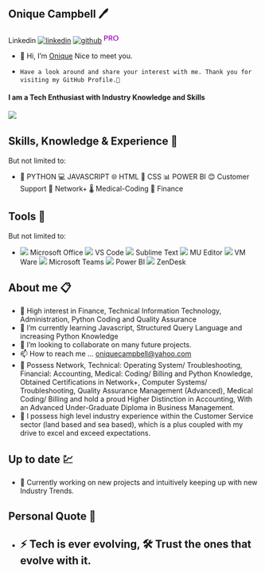 ## Onique Campbell 🖊️ 
Linkedin
[<img src='https://cliply.co/wp-content/uploads/2021/02/372102050_LINKEDIN_ICON_TRANSPARENT_1080.gif' alt='linkedin' height='30'>](https://www.linkedin.com/in/https://jm.linkedin.com/in/onique-campbell-1091b576?trk=profile-badge/) [<img src='https://raw.githubusercontent.com/gist/ManulMax/2d20af60d709805c55fd784ca7cba4b9/raw/bcfeac7604f674ace63623106eb8bb8471d844a6/github.gif' alt='github' height='20'>](https://github.com/Onique-Unique) <a href='https://github.com/pricing'><img src='https://raw.githubusercontent.com/acervenky/animated-github-badges/master/assets/pro.gif' width='30' height='20'></a>
- <div  class="badge-base LI-profile-badge" data-locale="en_US" data-size="medium" data-theme="light" data-type="VERTICAL" data-vanity="onique-campbell-1091b576" data-version="v1"> 👋 Hi, I’m <a class="badge-base__link LI-simple-link" href="https://jm.linkedin.com/in/onique-campbell-1091b576?trk=profile-badge"> Onique</a> Nice to meet you.</div> 
-     Have a look around and share your interest with me. Thank you for visiting my GitHub Profile.👋
#### I am a Tech Enthusiast with Industry Knowledge and Skills
<img src= "https://user-images.githubusercontent.com/87822768/138556989-5a63cbbc-e1bb-486a-910a-d4f82c69488b.jpg" width= "999px" height= "auto"></img> 
## Skills, Knowledge & Experience 📖
But not limited to:

- 🐍 PYTHON 💻 JAVASCRIPT 🌐 HTML 🎨 CSS  📊 POWER BI 😊 Customer Support 📶 Network+ 🌡️ Medical-Coding 🏦 Finance

## Tools 🔨
But not limited to:
- <img src= "https://upload.wikimedia.org/wikipedia/commons/thumb/5/5f/Microsoft_Office_logo_%282019%E2%80%93present%29.svg/2048px-Microsoft_Office_logo_%282019%E2%80%93present%29.svg.png" height= "20"> Microsoft Office <img src="https://upload.wikimedia.org/wikipedia/commons/thumb/9/9a/Visual_Studio_Code_1.35_icon.svg/2048px-Visual_Studio_Code_1.35_icon.svg.png" height= "20"> VS Code <img src= "https://toppng.com/uploads/preview/sublime-text-icon-sublime-text-3-icon-11553464063uymi94fpyp.png" height= "20"> Sublime Text <img src= "https://user-images.githubusercontent.com/37602/30643992-d27673fe-9e08-11e7-8a93-cb640d397e07.png" height="20"> MU Editor <img src= "https://upload.wikimedia.org/wikipedia/commons/thumb/5/5a/Vmware_workstation_16_icon.svg/1200px-Vmware_workstation_16_icon.svg.png" height="20"> VM Ware <img src= "https://it.wooster.edu/wp-content/uploads/2019/06/teams-microsoft-teams-logo-transparent-clipart-1.jpg" height="20"> Microsoft Teams <img src= "https://cdn.freelogovectors.net/wp-content/uploads/2017/04/power-bi-logo.png" height="20"> Power BI <img src= "https://cdn.mgig.fr/2020/07/mg-f324e53a-8a17-4e26-80f8_accroche.jpg" height="20"> ZenDesk

## About me 📋
- 👀 High interest in Finance, Technical Information Technology, Administration, Python Coding and Quality Assurance 
- 🌱 I’m currently learning Javascript, Structured Query Language and increasing Python Knowledge 
- 💞️ I’m looking to collaborate on many future projects.
- 📫 How to reach me ... oniquecampbell@yahoo.com
- 👀 Possess Network, Technical: Operating System/ Troubleshooting, Financial: Accounting, Medical: Coding/ Billing and Python Knowledge, Obtained Certifications in Network+, Computer Systems/ Troubleshooting, Quality Assurance Management (Advanced), Medical Coding/ Billing and hold a proud Higher Distinction in Accounting, With an Advanced Under-Graduate Diploma in Business Management.
- 💞️ I possess high level industry experience within the Customer Service sector (land based and sea based), which is a plus coupled with my drive to excel and exceed expectations.

## Up to date 💹
- 🔭 Currently working on new projects and intuitively keeping up with new Industry Trends.

## Personal Quote 📜
- ## ⚡ Tech is ever evolving, 🛠️ Trust the ones that evolve with it.
<!---
Onique-Unique/Onique-Unique is a ✨ special ✨ repository because its `README.md` (this file) appears on your GitHub profile.
You can click the Preview link to take a look at your changes.
--->
